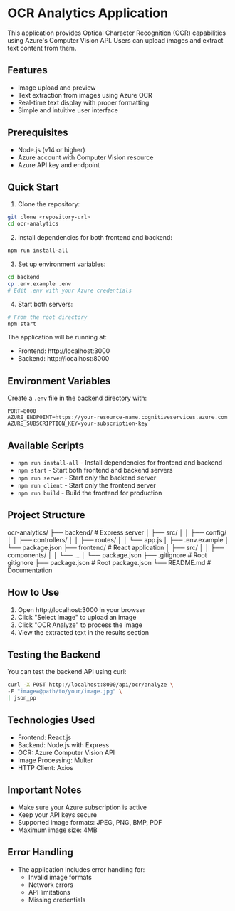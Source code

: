 # OCR Analytics Application

This application provides Optical Character Recognition (OCR) capabilities using Azure's Computer Vision API. Users can upload images and extract text content from them.

## Features
- Image upload and preview
- Text extraction from images using Azure OCR
- Real-time text display with proper formatting
- Simple and intuitive user interface

## Prerequisites
- Node.js (v14 or higher)
- Azure account with Computer Vision resource
- Azure API key and endpoint

## Quick Start

1. Clone the repository:
```bash
git clone <repository-url>
cd ocr-analytics
```

2. Install dependencies for both frontend and backend:
```bash
npm run install-all
```

3. Set up environment variables:
```bash
cd backend
cp .env.example .env
# Edit .env with your Azure credentials
```

4. Start both servers:
```bash
# From the root directory
npm start
```

The application will be running at:
- Frontend: http://localhost:3000
- Backend: http://localhost:8000

## Environment Variables
Create a `.env` file in the backend directory with:
```env
PORT=8000
AZURE_ENDPOINT=https://your-resource-name.cognitiveservices.azure.com
AZURE_SUBSCRIPTION_KEY=your-subscription-key
```

## Available Scripts
- `npm run install-all` - Install dependencies for frontend and backend
- `npm start` - Start both frontend and backend servers
- `npm run server` - Start only the backend server
- `npm run client` - Start only the frontend server
- `npm run build` - Build the frontend for production

## Project Structure
ocr-analytics/
├── backend/ # Express server
│ ├── src/
│ │ ├── config/
│ │ ├── controllers/
│ │ ├── routes/
│ │ └── app.js
│ ├── .env.example
│ └── package.json
├── frontend/ # React application
│ ├── src/
│ │ ├── components/
│ │ └── ...
│ └── package.json
├── .gitignore # Root gitignore
├── package.json # Root package.json
└── README.md # Documentation

## How to Use

1. Open http://localhost:3000 in your browser
2. Click "Select Image" to upload an image
3. Click "OCR Analyze" to process the image
4. View the extracted text in the results section

## Testing the Backend
You can test the backend API using curl:
```bash
curl -X POST http://localhost:8000/api/ocr/analyze \
-F "image=@path/to/your/image.jpg" \
| json_pp
```

## Technologies Used
- Frontend: React.js
- Backend: Node.js with Express
- OCR: Azure Computer Vision API
- Image Processing: Multer
- HTTP Client: Axios

## Important Notes
- Make sure your Azure subscription is active
- Keep your API keys secure
- Supported image formats: JPEG, PNG, BMP, PDF
- Maximum image size: 4MB

## Error Handling
- The application includes error handling for:
  - Invalid image formats
  - Network errors
  - API limitations
  - Missing credentials

